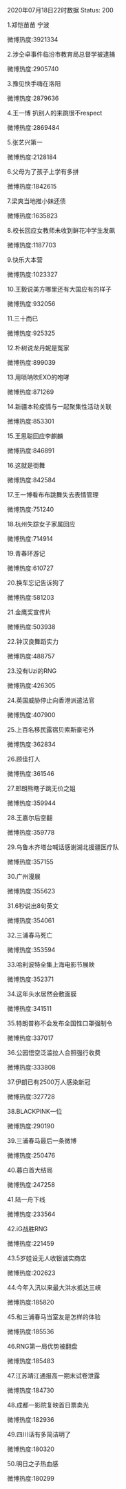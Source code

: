 2020年07月18日22时数据
Status: 200

1.郑恺苗苗 宁波

微博热度:3921334

2.涉仝卓事件临汾市教育局总督学被逮捕

微博热度:2905740

3.豫见快手嗨在洛阳

微博热度:2879636

4.王一博 扒别人的来跳很不respect

微博热度:2869484

5.张艺兴第一

微博热度:2128184

6.父母为了孩子上学有多拼

微博热度:1842615

7.梁爽当地推小妹还债

微博热度:1635823

8.校长回应女教师未收到鲜花冲学生发飙

微博热度:1187703

9.快乐大本营

微博热度:1023327

10.王毅说美方哪里还有大国应有的样子

微博热度:932056

11.三十而已

微博热度:925325

12.朴树说龙丹妮是冤家

微博热度:899039

13.用唢呐吹EXO的咆哮

微博热度:871269

14.新疆本轮疫情与一起聚集性活动关联

微博热度:853301

15.王思聪回应李麒麟

微博热度:846891

16.这就是街舞

微博热度:842584

17.王一博看布布跳舞失去表情管理

微博热度:751240

18.杭州失踪女子家属回应

微博热度:714914

19.青春环游记

微博热度:610727

20.换车忘记告诉狗了

微博热度:581203

21.金鹰奖宣传片

微博热度:503938

22.钟汉良舞蹈实力

微博热度:488757

23.没有Uzi的RNG

微博热度:426305

24.英国威胁停止向香港派遣法官

微博热度:407900

25.上百名移民露宿贝索斯豪宅外

微博热度:362834

26.顾佳打人

微博热度:361546

27.郎朗熊瞎子跳无价之姐

微博热度:359944

28.王嘉尔后空翻

微博热度:359778

29.乌鲁木齐塔台喊话感谢湖北援疆医疗队

微博热度:357155

30.广州漫展

微博热度:355623

31.6秒说出8句英文

微博热度:354061

32.三浦春马死亡

微博热度:353594

33.哈利波特全集上海电影节展映

微博热度:352371

34.这年头水居然会敷面膜

微博热度:341511

35.特朗普称不会发布全国性口罩强制令

微博热度:337017

36.公园悟空泛滥拉人合照强行收费

微博热度:333808

37.伊朗已有2500万人感染新冠

微博热度:327728

38.BLACKPINK一位

微博热度:290190

39.三浦春马最后一条微博

微博热度:250476

40.暮白首大结局

微博热度:247258

41.陆一舟下线

微博热度:233564

42.iG战胜RNG

微博热度:221459

43.5岁娃设无人收银诚实商店

微博热度:202623

44.今年入汛以来最大洪水抵达三峡

微博热度:185820

45.和三浦春马当室友是怎样的体验

微博热度:185536

46.RNG第一局优势被翻盘

微博热度:185483

47.江苏靖江通报高一期末试卷泄露

微博热度:184730

48.成都一影院复映首日票卖光

微博热度:182936

49.四川话有多简洁明了

微博热度:180320

50.明日之子热血感

微博热度:180299

